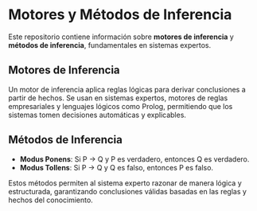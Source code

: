 # Motores y Métodos de Inferencia

Este repositorio contiene información sobre **motores de inferencia** y **métodos de inferencia**, fundamentales en sistemas expertos.

## Motores de Inferencia
Un motor de inferencia aplica reglas lógicas para derivar conclusiones a partir de hechos. Se usan en sistemas expertos, motores de reglas empresariales y lenguajes lógicos como Prolog, permitiendo que los sistemas tomen decisiones automáticas y explicables.

## Métodos de Inferencia
- **Modus Ponens**: Si P → Q y P es verdadero, entonces Q es verdadero.  
- **Modus Tollens**: Si P → Q y Q es falso, entonces P es falso.  

Estos métodos permiten al sistema experto razonar de manera lógica y estructurada, garantizando conclusiones válidas basadas en las reglas y hechos del conocimiento.
